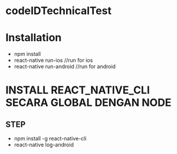 # codeIDTechnicalTest


# Installation 
- npm install
- react-native run-ios //run for ios
- react-native run-android //run for android

# INSTALL REACT_NATIVE_CLI SECARA GLOBAL DENGAN NODE
## STEP
- npm install -g react-native-cli
- react-native log-android 

